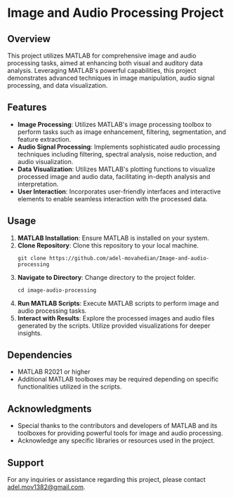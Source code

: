 
# Image and Audio Processing Project

## Overview

This project utilizes MATLAB for comprehensive image and audio processing tasks, aimed at enhancing both visual and auditory data analysis. Leveraging MATLAB's powerful capabilities, this project demonstrates advanced techniques in image manipulation, audio signal processing, and data visualization.

## Features

- **Image Processing**: Utilizes MATLAB's image processing toolbox to perform tasks such as image enhancement, filtering, segmentation, and feature extraction.
- **Audio Signal Processing**: Implements sophisticated audio processing techniques including filtering, spectral analysis, noise reduction, and audio visualization.
- **Data Visualization**: Utilizes MATLAB's plotting functions to visualize processed image and audio data, facilitating in-depth analysis and interpretation.
- **User Interaction**: Incorporates user-friendly interfaces and interactive elements to enable seamless interaction with the processed data.

## Usage

1. **MATLAB Installation**: Ensure MATLAB is installed on your system.
2. **Clone Repository**: Clone this repository to your local machine.
    ```
    git clone https://github.com/adel-movahedian/Image-and-audio-processing
    ```
3. **Navigate to Directory**: Change directory to the project folder.
    ```
    cd image-audio-processing
    ```
4. **Run MATLAB Scripts**: Execute MATLAB scripts to perform image and audio processing tasks.
5. **Interact with Results**: Explore the processed images and audio files generated by the scripts. Utilize provided visualizations for deeper insights.

## Dependencies

- MATLAB R2021 or higher
- Additional MATLAB toolboxes may be required depending on specific functionalities utilized in the scripts.

## Acknowledgments

- Special thanks to the contributors and developers of MATLAB and its toolboxes for providing powerful tools for image and audio processing.
- Acknowledge any specific libraries or resources used in the project.

## Support

For any inquiries or assistance regarding this project, please contact [adel.mov1382@gmail.com](adel.mov1382@gmail.com).
